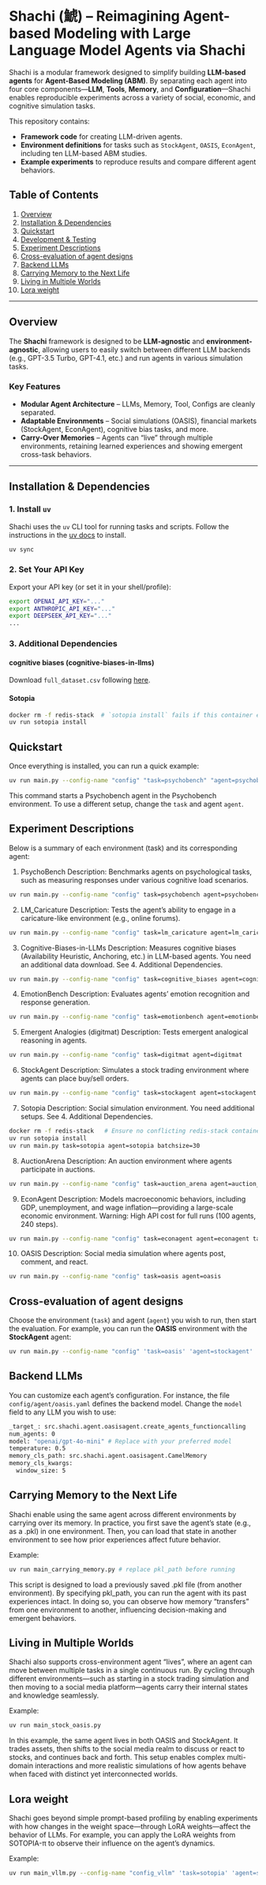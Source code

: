 # Shachi (鯱) – Reimagining Agent-based Modeling with Large Language Model Agents via Shachi

Shachi is a modular framework designed to simplify building **LLM-based agents** for **Agent-Based Modeling (ABM)**. By separating each agent into four core components—**LLM**, **Tools**, **Memory**, and **Configuration**—Shachi enables reproducible experiments across a variety of social, economic, and cognitive simulation tasks.

This repository contains:
- **Framework code** for creating LLM-driven agents.
- **Environment definitions** for tasks such as `StockAgent`, `OASIS`, `EconAgent`, including ten LLM-based ABM studies.
- **Example experiments** to reproduce results and compare different agent behaviors.

## Table of Contents
1. [Overview](#overview)
2. [Installation & Dependencies](#installation--dependencies)
3. [Quickstart](#quickstart)
4. [Development & Testing](#development--testing)
5. [Experiment Descriptions](#experiment-descriptions)
6. [Cross-evaluation of agent designs](#cross-evaluation-of-agent-designs)
7. [Backend LLMs](#backend-llms)
8. [Carrying Memory to the Next Life](#carrying-memory-to-the-next-life)
9. [Living in Multiple Worlds](#living-in-multiple-worlds)
10. [Lora weight](#lora-weight)

---

## Overview

The **Shachi** framework is designed to be **LLM-agnostic** and **environment-agnostic**, allowing users to easily switch between different LLM backends (e.g., GPT-3.5 Turbo, GPT-4.1, etc.) and run agents in various simulation tasks.

### Key Features
- **Modular Agent Architecture** – LLMs, Memory, Tool, Configs are cleanly separated.
- **Adaptable Environments** – Social simulations (OASIS), financial markets (StockAgent, EconAgent), cognitive bias tasks, and more.
- **Carry-Over Memories** – Agents can “live” through multiple environments, retaining learned experiences and showing emergent cross-task behaviors.

---

## Installation & Dependencies

### 1. Install `uv`
Shachi uses the `uv` CLI tool for running tasks and scripts. Follow the instructions in the [uv docs](https://docs.astral.sh/uv/getting-started/installation/) to install.
```bash
uv sync
```

### 2. Set Your API Key
Export your API key (or set it in your shell/profile):

```bash
export OPENAI_API_KEY="..."
export ANTHROPIC_API_KEY="..."
export DEEPSEEK_API_KEY="..."
...
```

### 3. Additional Dependencies
#### cognitive biases (cognitive-biases-in-llms)
Download `full_dataset.csv` following [here](https://github.com/simonmalberg/cognitive-biases-in-llms).

#### Sotopia
```bash
docker rm -f redis-stack  # `sotopia install` fails if this container exists
uv run sotopia install
```



## Quickstart
Once everything is installed, you can run a quick example:

```bash
uv run main.py --config-name "config" "task=psychobench" "agent=psychobench"
```
This command starts a Psychobench agent in the Psychobench environment. To use a different setup, change the `task` and agent `agent`.


## Experiment Descriptions
Below is a summary of each environment (task) and its corresponding agent:

1. PsychoBench
Description: Benchmarks agents on psychological tasks, such as measuring responses under various cognitive load scenarios.

```bash
uv run main.py --config-name "config" task=psychobench agent=psychobench
```

2. LM_Caricature
Description: Tests the agent’s ability to engage in a caricature-like environment (e.g., online forums).

```bash
uv run main.py --config-name "config" task=lm_caricature agent=lm_caricature task.scenario=onlineforum
```

3. Cognitive-Biases-in-LLMs
Description: Measures cognitive biases (Availability Heuristic, Anchoring, etc.) in LLM-based agents.
You need an additional data download. See 4. Additional Dependencies.

```bash
uv run main.py --config-name "config" task=cognitive_biases agent=cognitive_biases
```

4. EmotionBench
Description: Evaluates agents’ emotion recognition and response generation.

```bash
uv run main.py --config-name "config" task=emotionbench agent=emotionbench
```

5. Emergent Analogies (digitmat)
Description: Tests emergent analogical reasoning in agents.

```bash
uv run main.py --config-name "config" task=digitmat agent=digitmat
```

6. StockAgent
Description: Simulates a stock trading environment where agents can place buy/sell orders.

```bash
uv run main.py --config-name "config" task=stockagent agent=stockagent
```

7. Sotopia
Description: Social simulation environment.
You need additional setups. See 4. Additional Dependencies.

```bash
docker rm -f redis-stack   # Ensure no conflicting redis-stack container
uv run sotopia install
uv run main.py task=sotopia agent=sotopia batchsize=30
```

8. AuctionArena
Description: An auction environment where agents participate in auctions.

```bash
uv run main.py --config-name "config" task=auction_arena agent=auction_arena
```

9. EconAgent
Description: Models macroeconomic behaviors, including GDP, unemployment, and wage inflation—providing a large-scale economic environment. 
Warning: High API cost for full runs (100 agents, 240 steps).

```bash
uv run main.py --config-name "config" task=econagent agent=econagent task.episode_length=240 task.num_agents=100
```

10. OASIS
Description: Social media simulation where agents post, comment, and react.

```bash
uv run main.py --config-name "config" task=oasis agent=oasis
```

## Cross-evaluation of agent designs
Choose the environment (`task`) and agent (`agent`) you wish to run, then start the evaluation. For example, you can run the **OASIS** environment with the **StockAgent** agent:

```bash
uv run main.py --config-name "config" 'task=oasis' 'agent=stockagent'
```

## Backend LLMs
You can customize each agent’s configuration.
For instance, the file `config/agent/oasis.yaml` defines the backend model.
Change the `model` field to any LLM you wish to use:
```bash
_target_: src.shachi.agent.oasisagent.create_agents_functioncalling
num_agents: 0
model: "openai/gpt-4o-mini" # Replace with your preferred model
temperature: 0.5
memory_cls_path: src.shachi.agent.oasisagent.CamelMemory
memory_cls_kwargs:
  window_size: 5
```

## Carrying Memory to the Next Life
Shachi enable using the same agent across different environments by carrying over its memory. In practice, you first save the agent’s state (e.g., as a .pkl) in one environment. Then, you can load that state in another environment to see how prior experiences affect future behavior.

Example: 
```bash
uv run main_carrying_memory.py # replace pkl_path before running
```

This script is designed to load a previously saved .pkl file (from another environment). By specifying pkl_path, you can run the agent with its past experiences intact. In doing so, you can observe how memory “transfers” from one environment to another, influencing decision-making and emergent behaviors.

## Living in Multiple Worlds
Shachi also supports cross-environment agent “lives”, where an agent can move between multiple tasks in a single continuous run. By cycling through different environments—such as starting in a stock trading simulation and then moving to a social media platform—agents carry their internal states and knowledge seamlessly.


Example: 
```bash
uv run main_stock_oasis.py
```
In this example, the same agent lives in both OASIS and StockAgent. It trades assets, then shifts to the social media realm to discuss or react to stocks, and continues back and forth. This setup enables complex multi-domain interactions and more realistic simulations of how agents behave when faced with distinct yet interconnected worlds.

## Lora weight
Shachi goes beyond simple prompt-based profiling by enabling experiments with how changes in the weight space—through LoRA weights—affect the behavior of LLMs. 
For example, you can apply the LoRA weights from SOTOPIA-π to observe their influence on the agent’s dynamics.


Example: 
```bash
uv run main_vllm.py --config-name "config_vllm" 'task=sotopia' 'agent=sotopia_vllm' 'launcher/vllm=sotopia_pi'
```




